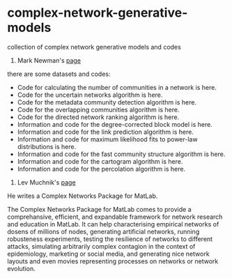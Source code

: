# complex-network-generative-models
collection of complex network generative models and codes

1. Mark Newman's [page](http://www-personal.umich.edu/~mejn/)

there are some datasets and codes:

- Code for calculating the number of communities in a network is here.
- Code for the uncertain networks algorithm is here.
- Code for the metadata community detection algorithm is here.
- Code for the overlapping communities algorithm is here.
- Code for the directed network ranking algorithm is here.
- Information and code for the degree-corrected block model is here.
- Information and code for the link prediction algorithm is here.
- Information and code for maximum likelihood fits to power-law distributions is here.
- Information and code for the fast community structure algorithm is here.
- Information and code for the cartogram algorithm is here.
- Information and code for the percolation algorithm is here. 

1. Lev Muchnik's [page](http://www.levmuchnik.net/index.html)

He writes a Complex Networks Package for MatLab.

The Complex Networks Package for MatLab comes to provide a comprehansive, efficient, and expandable framework for network research and education in MatLab. It can help characterising empirical networks of dosens of millions of nodes, generating artificial networks, running robusteness experiments, testing the resilience of networks to different attacks, simulating arbitrarily complex contagion in the context of epidemiology, marketing or social media, and generating nice network layouts and even movies representing processes on networks or network evolution. 
